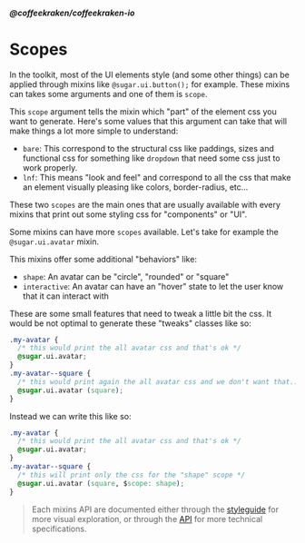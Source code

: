 <!--
/**
 * @name            Scopes
 * @namespace       doc.css
 * @type            Markdown
 * @platform        md
 * @status          stable
 * @menu            Documentation / CSS           /doc/css/scopes
 *
 * @since           2.0.0
 * @author    Olivier Bossel <olivier.bossel@gmail.com> (https://coffeekraken.io)
 */
-->

<!-- image -->

<!-- header -->
##### @coffeekraken/coffeekraken-io



# Scopes

In the toolkit, most of the UI elements style (and some other things) can be applied through mixins like `@sugar.ui.button();` for example. These mixins can takes some arguments and one of them is `scope`.

This `scope` argument tells the mixin which "part" of the element css you want to generate.
Here's some values that this argument can take that will make things a lot more simple to understand:

- `bare`: This correspond to the structural css like paddings, sizes and functional css for something like `dropdown` that need some css just to work properly.
- `lnf`: This means "look and feel" and correspond to all the css that make an element visually pleasing like colors, border-radius, etc...

These two `scopes` are the main ones that are usually available with every mixins that print out some styling css for "components" or "UI".

Some mixins can have more `scopes` available. Let's take for example the `@sugar.ui.avatar` mixin.

This mixins offer some additional "behaviors" like:

- `shape`: An avatar can be "circle", "rounded" or "square"
- `interactive`: An avatar can have an "hover" state to let the user know that it can interact with

These are some small features that need to tweak a little bit the css. It would be not optimal to generate these "tweaks" classes like so:

```css
.my-avatar {
  /* this would print the all avatar css and that's ok */
  @sugar.ui.avatar;
}
.my-avatar--square {
  /* this would print again the all avatar css and we don't want that... */
  @sugar.ui.avatar (square);
}

```


Instead we can write this like so:

```css
.my-avatar {
  /* this would print the all avatar css and that's ok */
  @sugar.ui.avatar;
}
.my-avatar--square {
  /* this will print only the css for the "shape" scope */
  @sugar.ui.avatar (square, $scope: shape);
}

```


> Each mixins API are documented either through the [styleguide](/styleguide) for more visual exploration, or through the [API](/api) for more technical specifications.

